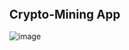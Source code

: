 ## Crypto-Mining App

![image](https://github.com/user-attachments/assets/69221651-c2f7-4bfe-a7e4-0f32b9ad2d1c)
